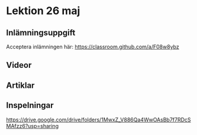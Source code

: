 # Lektion 26 maj

## Inlämningsuppgift

Acceptera inlämningen här: https://classroom.github.com/a/F08w8ybz

## Videor

## Artiklar

## Inspelningar

https://drive.google.com/drive/folders/1MwxZ_V886Qa4WwOAsBb7f7RDcSMAfzz6?usp=sharing